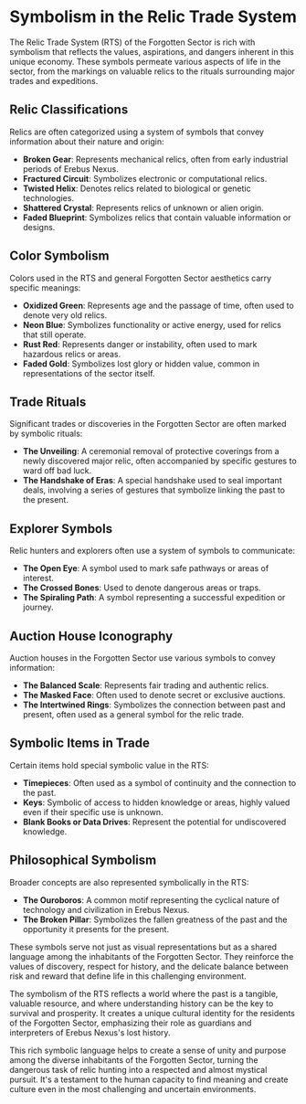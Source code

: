 # Symbolism in the Relic Trade System

The Relic Trade System (RTS) of the Forgotten Sector is rich with symbolism that reflects the values, aspirations, and dangers inherent in this unique economy. These symbols permeate various aspects of life in the sector, from the markings on valuable relics to the rituals surrounding major trades and expeditions.

## Relic Classifications

Relics are often categorized using a system of symbols that convey information about their nature and origin:

- **Broken Gear**: Represents mechanical relics, often from early industrial periods of Erebus Nexus.
- **Fractured Circuit**: Symbolizes electronic or computational relics.
- **Twisted Helix**: Denotes relics related to biological or genetic technologies.
- **Shattered Crystal**: Represents relics of unknown or alien origin.
- **Faded Blueprint**: Symbolizes relics that contain valuable information or designs.

## Color Symbolism

Colors used in the RTS and general Forgotten Sector aesthetics carry specific meanings:

- **Oxidized Green**: Represents age and the passage of time, often used to denote very old relics.
- **Neon Blue**: Symbolizes functionality or active energy, used for relics that still operate.
- **Rust Red**: Represents danger or instability, often used to mark hazardous relics or areas.
- **Faded Gold**: Symbolizes lost glory or hidden value, common in representations of the sector itself.

## Trade Rituals

Significant trades or discoveries in the Forgotten Sector are often marked by symbolic rituals:

- **The Unveiling**: A ceremonial removal of protective coverings from a newly discovered major relic, often accompanied by specific gestures to ward off bad luck.
- **The Handshake of Eras**: A special handshake used to seal important deals, involving a series of gestures that symbolize linking the past to the present.

## Explorer Symbols

Relic hunters and explorers often use a system of symbols to communicate:

- **The Open Eye**: A symbol used to mark safe pathways or areas of interest.
- **The Crossed Bones**: Used to denote dangerous areas or traps.
- **The Spiraling Path**: A symbol representing a successful expedition or journey.

## Auction House Iconography

Auction houses in the Forgotten Sector use various symbols to convey information:

- **The Balanced Scale**: Represents fair trading and authentic relics.
- **The Masked Face**: Often used to denote secret or exclusive auctions.
- **The Intertwined Rings**: Symbolizes the connection between past and present, often used as a general symbol for the relic trade.

## Symbolic Items in Trade

Certain items hold special symbolic value in the RTS:

- **Timepieces**: Often used as a symbol of continuity and the connection to the past.
- **Keys**: Symbolic of access to hidden knowledge or areas, highly valued even if their specific use is unknown.
- **Blank Books or Data Drives**: Represent the potential for undiscovered knowledge.

## Philosophical Symbolism

Broader concepts are also represented symbolically in the RTS:

- **The Ouroboros**: A common motif representing the cyclical nature of technology and civilization in Erebus Nexus.
- **The Broken Pillar**: Symbolizes the fallen greatness of the past and the opportunity it presents for the present.

These symbols serve not just as visual representations but as a shared language among the inhabitants of the Forgotten Sector. They reinforce the values of discovery, respect for history, and the delicate balance between risk and reward that define life in this challenging environment.

The symbolism of the RTS reflects a world where the past is a tangible, valuable resource, and where understanding history can be the key to survival and prosperity. It creates a unique cultural identity for the residents of the Forgotten Sector, emphasizing their role as guardians and interpreters of Erebus Nexus's lost history.

This rich symbolic language helps to create a sense of unity and purpose among the diverse inhabitants of the Forgotten Sector, turning the dangerous task of relic hunting into a respected and almost mystical pursuit. It's a testament to the human capacity to find meaning and create culture even in the most challenging and uncertain environments.